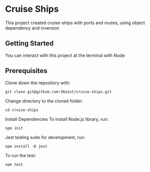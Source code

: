 # Cruise Ships

This project created cruise-ships with ports and routes, using object dependency and inversion

## Getting Started

You can interact with this project at the terminal with Node

## Prerequisites

Clone down the repository with: 
```
git clone git@github.com:56aint/cruise-ships.git
```
Change directory to the cloned folder: 
```
cd cruise-ships
```

Install Dependencies
To install Node.js library, run: 
```
npm init
``` 
Jest testing suite for development, run: 
```
npm install -D jest
```
To run the test: 
```
npm test
```
